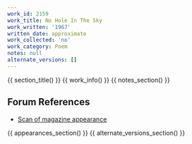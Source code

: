 ```yaml
---
work_id: 2159
work_title: No Hole In The Sky
work_written: '1967'
written_date: approximate
work_collected: 'no'
work_category: Poem
notes: null
alternate_versions: []
---
```


{{ section_title() }}
{{ work_info() }}
{{ notes_section() }}
## Forum References
- [Scan of magazine appearance](https://bukowskiforum.com/threads/no-hole-in-the-sky-wormwood-review-no-30-1968.12742/)

{{ appearances_section() }}
{{ alternate_versions_section() }}